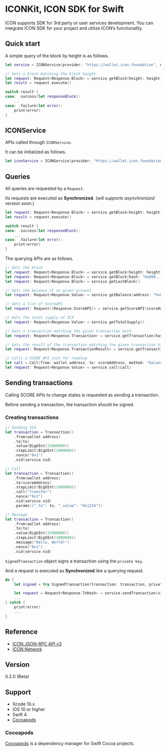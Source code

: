 # ICONKit, ICON SDK for Swift
ICON supports SDK for 3rd party or user services development. You can integrate ICON SDK for your project and utilize ICON’s functionality.

## Quick start
A simple query of the block by height is as follows.
```swift
let service = ICONService(provider: "https://wallet.icon.foundation", nid: nid)

// Gets a block matching the block height.
let request: Request<Response.Block> = service.getBlock(height: height)
let result = request.execute()

switch result {
case: .success(let responseBlock):
    ...
case: .failure(let error):
    print(error)
}
```
## ICONService
APIs called through `ICONService`.

It can be initialized as follows.
```swift
let iconService = ICONService(provider: "https://wallet.icon.foundation", nid: nid)
```

## Queries
All queries are requested by a `Request`.

Its requests are executed as **Synchronized**.
(*will supports asynchronized version soon.*)

```swift
let request: Request<Response.Block> = service.getBlock(height: height)
let result = request.execute()

switch result {
case: .success(let responseBlock):
    ...
case: .failure(let error):
    print(error)
}
```
The querying APIs are as follows.
```swift
// Gets the block
let request: Request<Response.Block> = service.getBlock(height: height)
let request: Request<Response.Block> = service.getBlock(hash: "0x000...000")
let request: Request<Response.Block> = service.getLastBlock()

// Gets the balance of an given account
let request: Request<Response.Value> = service.getBalance(address: "hx000...000")

// Gets a list of ScoreAPI
let request: Request<[Response.ScoreAPI]> = service.getScoreAPI(scoreAddress: "cx000...000")

// Gets the total supply of ICX
let request: Request<Response.Value> = service.getTotalSupply()

// Gets a transaction matching the given transaction hash
let request: Request<Response.Transaction> = service.getTransaction(hash: "0x000...000")

// Gets the result of the transaction matching the given transaction hash
let request: Request<Response.TransactionResult> = service.getTransactionResult(hash: "0x000...000")

// Calls a SCORE API just for reading
let call = Call(from: wallet.address, to: scoreAddress, method: "balanceOf", params: params)
let request: Request<Response.Value> = service.call(call)
```
## Sending transactions
Calling SCORE APIs to change states is requested as sending a transaction.

Before sending a transaction, the transaction should be signed.

### Creating transactions
```swift
// Sending ICX
let transaction = Transaction()
    .from(wallet.address)
    .to(to)
    .value(BigUInt(15000000))
    .stepLimit(BigUInt(1000000))
    .nonce("0x1")
    .nid(service.nid)

// Call
let transaction = Transaction()
    .from(wallet.address)
    .to(scoreAddress)
    .stepLimit(BigUInt(1000000))
    .call("transfer")
    .nonce("0x1")
    .nid(service.nid)
    .params(["_to": to, "_value": "0x1234"])

// Message
let transaction = Transaction()
    .from(wallet.address)
    .to(to)
    .value(BigUInt(15000000))
    .stepLimit(BigUInt(1000000))
    .message("Hello, World!")
    .nonce("0x1")
    .nid(service.nid)
```
`SignedTransaction` object signs a transaction using the `private key`.

And a request is executed as **Synchronized** like a querying request.

```swift
do {
    let signed = try SignedTransaction(transaction: transaction, privateKey: privateKey)

    let request = Request<Response.TxHash> = service.sendTransaction(signedTransaction: signed)
    ...
} catch {
    print(error)
    ...
}
```
## Reference
- [ICON JSON-RPC API v3](https://github.com/icon-project/icon-rpc-server/blob/master/docs/icon-json-rpc-v3.md)
- [ICON Network](https://github.com/icon-project/icon-project.github.io/blob/master/docs/icon_network.md)

## Version
0.2.0 (Beta)

## Support
- Xcode 10.x
- iOS 10 or higher
- Swift 4
- [Cocoapods](https://cocoapods.org)

### Cocoapods
[Cocoapods](https://cocoapods.org) is a dependency manager for Swift Cocoa projects.
